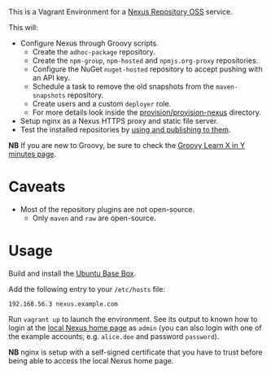 This is a Vagrant Environment for a [Nexus Repository OSS](https://github.com/sonatype/nexus-public) service.

This will:

* Configure Nexus through Groovy scripts.
  * Create the `adhoc-package` repository.
  * Create the `npm-group`, `npm-hosted` and `npmjs.org-proxy` repositories.
  * Configure the NuGet `nuget-hosted` repository to accept pushing with an API key.
  * Schedule a task to remove the old snapshots from the `maven-snapshots` repository.
  * Create users and a custom `deployer` role.
  * For more details look inside the [provision/provision-nexus](provision/provision-nexus) directory.
* Setup nginx as a Nexus HTTPS proxy and static file server.
* Test the installed repositories by [using and publishing to them](provision/test.sh).

**NB** If you are new to Groovy, be sure to check the [Groovy Learn X in Y minutes page](https://learnxinyminutes.com/docs/groovy/).


# Caveats

* Most of the repository plugins are not open-source.
  * Only `maven` and `raw` are open-source.


# Usage

Build and install the [Ubuntu Base Box](https://github.com/rgl/ubuntu-vagrant).

Add the following entry to your `/etc/hosts` file:

```
192.168.56.3 nexus.example.com
```

Run `vagrant up` to launch the environment. See its output to known how to login at the
[local Nexus home page](https://nexus.example.com) as `admin` (you can also login with
one of the example accounts, e.g. `alice.doe` and password `password`).

**NB** nginx is setup with a self-signed certificate that you have to trust before being
able to access the local Nexus home page.
